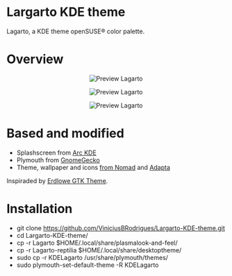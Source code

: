 # Largarto KDE theme
Lagarto, a KDE theme openSUSE® color palette. 

# Overview
<p align="center">
  <img src="https://s10.postimg.org/dvqid79sp/splash.png" alt="Preview Lagarto"/>
</p>

<p align="center">
  <img src="https://s10.postimg.org/e9ruchwdl/Screenshot_Lagarto1.png" alt="Preview Lagarto"/>
</p>

<p align="center">
  <img src="https://s10.postimg.org/aq5wmp1dl/Screenshot_Lagarto2.png" alt="Preview Lagarto"/>
</p>

# Based and modified
- Splashscreen from [Arc KDE](https://github.com/PapirusDevelopmentTeam/arc-kde)
- Plymouth from [GnomeGecko](https://plus.google.com/u/0/111682190684743279128/posts/6UjfioLwYeh?cfem=1)
- Theme, wallpaper and icons [from Nomad](https://github.com/nomad-desktop/nomad-plasma-look-and-feel) and [Adapta](https://github.com/adapta-project)

Inspiraded by [Erdlowe GTK Theme](https://github.com/DarthWound/erdlowe-gtk-theme).

# Installation

- git clone https://github.com/ViniciusBRodrigues/Largarto-KDE-theme.git
- cd Largarto-KDE-theme/
- cp -r Lagarto $HOME/.local/share/plasmalook-and-feel/
- cp -r Lagarto-reptilia $HOME/.local/share/desktoptheme/
- sudo cp -r KDELagarto /usr/share/plymouth/themes/
- sudo plymouth-set-default-theme -R KDELagarto
